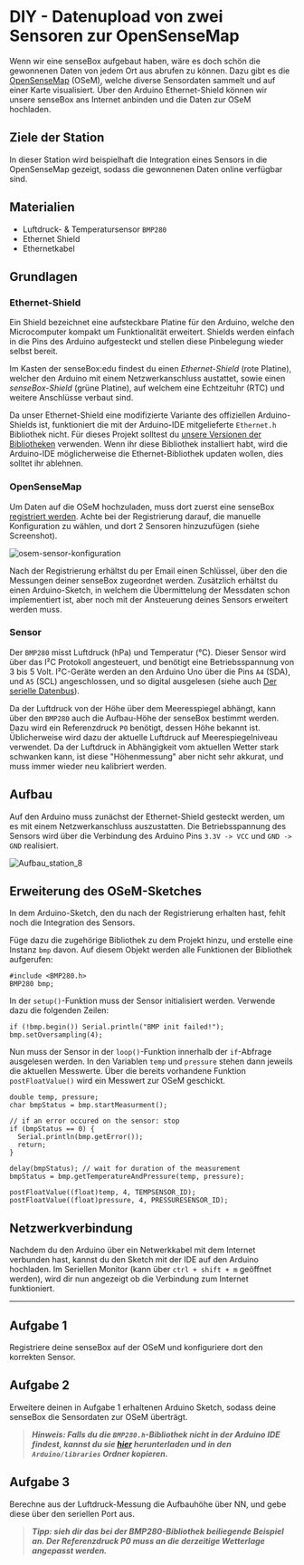 # DIY - Datenupload von zwei Sensoren zur OpenSenseMap
Wenn wir eine senseBox aufgebaut haben, wäre es doch schön die gewonnenen Daten von jedem Ort aus abrufen zu können.
Dazu gibt es die [OpenSenseMap](https://opensensemap.org/) (OSeM), welche diverse Sensordaten sammelt und auf einer Karte visualisiert. Über den Arduino Ethernet-Shield können wir unsere senseBox ans Internet anbinden und die Daten zur OSeM hochladen.

## Ziele der Station
In dieser Station wird beispielhaft die Integration eines Sensors in die OpenSenseMap gezeigt, sodass die gewonnenen Daten online verfügbar sind.

## Materialien
* Luftdruck- & Temperatursensor `BMP280`
* Ethernet Shield
* Ethernetkabel

## Grundlagen

### Ethernet-Shield
Ein Shield bezeichnet eine aufsteckbare Platine für den Arduino, welche den Microcomputer kompakt um Funktionalität erweitert.
Shields werden einfach in die Pins des Arduino aufgesteckt und stellen diese Pinbelegung wieder selbst bereit.

Im Kasten der senseBox:edu findest du einen *Ethernet-Shield* (rote Platine), welcher den Arduino mit einem Netzwerkanschluss austattet, sowie einen *senseBox-Shield* (grüne Platine), auf welchem eine Echtzeituhr (RTC) und weitere Anschlüsse verbaut sind.

Da unser Ethernet-Shield eine modifizierte Variante des offiziellen Arduino-Shields ist, funktioniert die mit der Arduino-IDE mitgelieferte `Ethernet.h` Bibliothek nicht.
Für dieses Projekt solltest du [unsere Versionen der Bibliotheken](https://raw.githubusercontent.com/sensebox/resources/master/libraries/senseBox_Libraries.zip) verwenden.
Wenn ihr diese Bibliothek installiert habt, wird die Arduino-IDE möglicherweise die Ethernet-Bibliothek updaten wollen, dies solltet ihr ablehnen.

### OpenSenseMap
Um Daten auf die OSeM hochzuladen, muss dort zuerst eine senseBox [registriert werden](https://opensensemap.org/#/register).
Achte bei der Registrierung darauf, die manuelle Konfiguration zu wählen, und dort 2 Sensoren hinzuzufügen (siehe Screenshot).

![osem-sensor-konfiguration](https://raw.githubusercontent.com/sensebox/resources/master/images/edu/station_8_osem_sensoren.jpg)

Nach der Registrierung erhältst du per Email einen Schlüssel, über den die Messungen deiner senseBox zugeordnet werden.
Zusätzlich erhältst du einen Arduino-Sketch, in welchem die Übermittelung der Messdaten schon implementiert ist, aber noch mit der Ansteuerung deines Sensors erweitert werden muss.

### Sensor
Der `BMP280` misst Luftdruck (hPa) und Temperatur (°C).
Dieser Sensor wird über das I²C Protokoll angesteuert, und benötigt eine Betriebsspannung von 3 bis 5 Volt.
I²C-Geräte werden an den Arduino Uno über die Pins `A4` (SDA), und `A5` (SCL) angeschlossen, und so digital ausgelesen (siehe auch [Der serielle Datenbus](der_serielle_datenbus.md)).

Da der Luftdruck von der Höhe über dem Meeresspiegel abhängt, kann über den `BMP280` auch die Aufbau-Höhe der senseBox bestimmt werden. Dazu wird ein Referenzdruck `P0` benötigt, dessen Höhe bekannt ist. Üblicherweise wird dazu der aktuelle Luftdruck auf Meerespiegelniveau verwendet.
Da der Luftdruck in Abhängigkeit vom aktuellen Wetter stark schwanken kann, ist diese "Höhenmessung" aber nicht sehr akkurat, und muss immer wieder neu kalibriert werden.

## Aufbau
Auf den Arduino muss zunächst der Ethernet-Shield gesteckt werden, um es mit einem Netzwerkanschluss auszustatten.
Die Betriebsspannung des Sensors wird über die Verbindung des Arduino Pins `3.3V -> VCC` und `GND -> GND` realisiert.

![Aufbau_station_8](https://raw.githubusercontent.com/sensebox/resources/master/images/edu/Aufbau_station_8.jpg)

## Erweiterung des OSeM-Sketches
In dem Arduino-Sketch, den du nach der Registrierung erhalten hast, fehlt noch die Integration des Sensors.

Füge dazu die zugehörige Bibliothek zu dem Projekt hinzu, und erstelle eine Instanz `bmp` davon. Auf diesem Objekt werden alle Funktionen der Bibliothek aufgerufen:

```arduino
#include <BMP280.h>
BMP280 bmp;
```

In der `setup()`-Funktion muss der Sensor initialisiert werden. Verwende dazu die folgenden Zeilen:

```arduino
if (!bmp.begin()) Serial.println("BMP init failed!");
bmp.setOversampling(4);
```

Nun muss der Sensor in der `loop()`-Funktion innerhalb der `if`-Abfrage ausgelesen werden. In den Variablen `temp` und `pressure` stehen dann jeweils die aktuellen Messwerte.
Über die bereits vorhandene Funktion `postFloatValue()` wird ein Messwert zur OSeM geschickt.

```arduino
double temp, pressure;
char bmpStatus = bmp.startMeasurment();

// if an error occured on the sensor: stop
if (bmpStatus == 0) {
  Serial.println(bmp.getError());
  return;
}

delay(bmpStatus); // wait for duration of the measurement
bmpStatus = bmp.getTemperatureAndPressure(temp, pressure);

postFloatValue((float)temp, 4, TEMPSENSOR_ID);
postFloatValue((float)pressure, 4, PRESSURESENSOR_ID);
```

## Netzwerkverbindung
Nachdem du den Arduino über ein Netwerkkabel mit dem Internet verbunden hast, kannst du den Sketch mit der IDE auf den Arduino hochladen.
Im Seriellen Monitor (kann über `ctrl + shift + m` geöffnet werden), wird dir nun angezeigt ob die Verbindung zum Internet funktioniert.

---

## Aufgabe 1
Registriere deine senseBox auf der OSeM und konfiguriere dort den korrekten Sensor.

## Aufgabe 2
Erweitere deinen in Aufgabe 1 erhaltenen Arduino Sketch, sodass deine senseBox die Sensordaten zur OSeM überträgt.

> ***Hinweis: Falls du die `BMP280.h`-Bibliothek nicht in der Arduino IDE findest, kannst du sie [hier](https://raw.githubusercontent.com/sensebox/resources/master/libraries/senseBox_Libraries.zip) herunterladen und in den `Arduino/libraries` Ordner kopieren.***

## Aufgabe 3
Berechne aus der Luftdruck-Messung die Aufbauhöhe über NN, und gebe diese über den seriellen Port aus.

> ***Tipp: sieh dir das bei der BMP280-Bibliothek beiliegende Beispiel an. Der Referenzdruck P0 muss an die derzeitige Wetterlage angepasst werden.***
